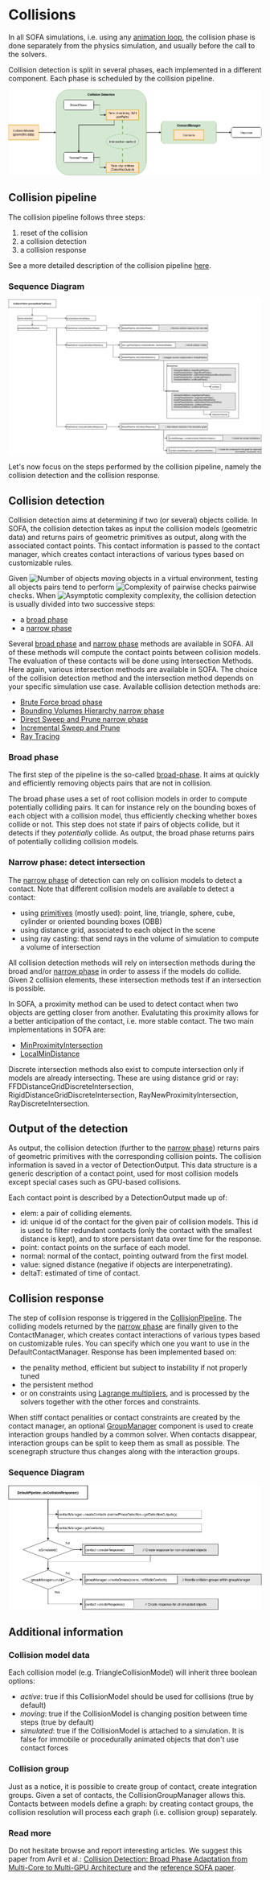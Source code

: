Collisions
==========

In all SOFA simulations, i.e. using any [animation loop](https://www.sofa-framework.org/community/doc/simulation-principles/animation-loop/), the collision phase is done separately from the physics simulation, and usually before the call to the solvers.

Collision detection is split in several phases, each implemented in a different component. Each phase is scheduled by the collision pipeline.

<a href="https://github.com/sofa-framework/doc/blob/master/images/collision/CollisionSteps.png?raw=true"><img src="https://github.com/sofa-framework/doc/blob/master/images/collision/CollisionSteps.png?raw=true" title="Steps of the collision in SOFA"/></a>

Collision pipeline
------------------

The collision pipeline follows three steps:

  1. reset of the collision
  2. a collision detection
  3. a collision response

See a more detailed description of the collision pipeline [here](https://www.sofa-framework.org/community/doc/using-sofa/components/collisions/pipelines/collisionpipeline).

### Sequence Diagram

<a href="https://github.com/sofa-framework/doc/blob/master/images/collision/CollisionVisitor.png?raw=true"><img src="https://github.com/sofa-framework/doc/blob/master/images/collision/CollisionVisitor.png?raw=true" title="Flow diagram for a CollisionVisitor"/></a>

Let's now focus on the steps performed by the collision pipeline, namely the collision detection and the collision response.

Collision detection
-------------------

Collision detection aims at determining if two (or several) objects collide.
In SOFA, the collision detection takes as input the collision models (geometric data) and returns pairs of geometric primitives as output, along with the associated contact points.
This contact information is passed to the contact manager, which creates contact interactions of various types based on customizable rules.

Given <img class="latex" src="https://latex.codecogs.com/png.latex?n" title="Number of objects" /> moving objects in a virtual environment, testing all objects pairs tend to perform <img class="latex" src="https://latex.codecogs.com/png.latex?n^2" title="Complexity of pairwise checks" /> pairwise checks.
When <img class="latex" src="https://latex.codecogs.com/png.latex?%20\mathcal{O%20}(n^2)" title="Asymptotic complexity" /> complexity, the collision detection is usually divided into two successive steps:

- a [broad phase](https://www.sofa-framework.org/community/doc/using-sofa/components/collisions/broadphases/broadphase)
- a [narrow phase](https://www.sofa-framework.org/community/doc/using-sofa/components/collisions/narrowphases/narrowphase)

Several [broad phase](https://www.sofa-framework.org/community/doc/using-sofa/components/collisions/broadphases/broadphase) and [narrow phase](https://www.sofa-framework.org/community/doc/using-sofa/components/collisions/narrowphases/narrowphase) methods are available in SOFA.
All of these methods will compute the contact points between collision models. The evaluation of these contacts will be done using Intersection Methods. Here again, various intersection methods are available in SOFA. The choice of the collision detection method and the intersection method depends on your specific simulation use case.
Available collision detection methods are:

- [Brute Force broad phase](https://www.sofa-framework.org/community/doc/using-sofa/components/collisions/broadphases/bruteforcebroadphase)
- [Bounding Volumes Hierarchy narrow phase](https://www.sofa-framework.org/community/doc/using-sofa/components/collisions/narrowphases/bvhnarrowphase)
- [Direct Sweep and Prune narrow phase](https://www.sofa-framework.org/community/doc/using-sofa/components/collisions/narrowphases/directsapnarrowphase)
- [Incremental Sweep and Prune](https://www.sofa-framework.org/community/doc/using-sofa/components/collisions/detection-sweep-and-prune)
- [Ray Tracing](https://www.sofa-framework.org/community/doc/using-sofa/components/collisions/detection-ray-tracing)


### Broad phase

The first step of the pipeline is the so-called [broad-phase](https://www.sofa-framework.org/community/doc/using-sofa/components/collisions/broadphases/broadphase). It aims at quickly and efficiently removing objects pairs that are not in collision.

The broad phase uses a set of root collision models in order to compute potentially colliding pairs. It can for instance rely on the bounding boxes of each object with a collision model, thus efficiently checking whether boxes collide or not. This step does not state if pairs of objects collide, but it detects if they *potentially* collide. As output, the broad phase returns pairs of potentially colliding collision models.


### Narrow phase: detect intersection

The [narrow phase](https://www.sofa-framework.org/community/doc/using-sofa/components/collisions/narrowphases/narrowphase) of detection can rely on collision models to detect a contact. Note that different collision models are available to detect a contact:

  - using [primitives](https://www.sofa-framework.org/community/doc/components/collisions/collisionmodels/) (mostly used): point, line, triangle, sphere, cube, cylinder or oriented bounding boxes (OBB)
  - using distance grid, associated to each object in the scene
  - using ray casting: that send rays in the volume of simulation to compute a volume of intersection


All collision detection methods will rely on intersection methods during the broad and/or [narrow phase](https://www.sofa-framework.org/community/doc/using-sofa/components/collisions/narrowphases/narrowphase) in order to assess if the models do collide. Given 2 collision elements, these intersection methods test if an intersection is possible.

In SOFA, a proximity method can be used to detect contact when two objects are getting closer from another. Evalutating this proximity allows for a better anticipation of the contact, i.e. more stable contact. The two main implementations in SOFA are:

- [MinProximityIntersection](https://www.sofa-framework.org/community/doc/components/collision/minproximityintersection/)
- [LocalMinDistance](https://www.sofa-framework.org/community/doc/components/collision/localmindistance/)


Discrete intersection methods also exist to compute intersection only if models are already intersecting. These are using distance grid or ray: FFDDistanceGridDiscreteIntersection, RigidDistanceGridDiscreteIntersection, RayNewProximityIntersection, RayDiscreteIntersection.



Output of the detection
-----------------------

As output, the collision detection (further to the [narrow phase](https://www.sofa-framework.org/community/doc/using-sofa/components/collisions/narrowphases/narrowphase)) returns pairs of geometric primitives with the corresponding collision points. The collision information is saved in a vector of DetectionOutput. This data structure is a generic description of a contact point, used for most collision models except special cases such as GPU-based collisions.

Each contact point is described by a DetectionOutput made up of:

- elem: a pair of colliding elements.
- id: unique id of the contact for the given pair of collision models. This id is used to filter redundant contacts (only the contact with the smallest distance is kept), and to store persistant data over time for the response.
- point: contact points on the surface of each model.
- normal: normal of the contact, pointing outward from the first model.
- value: signed distance (negative if objects are interpenetrating).
- deltaT: estimated of time of contact.



Collision response
------------------

The step of collision response is triggered in the [CollisionPipeline](https://www.sofa-framework.org/community/doc/using-sofa/components/collisions/pipelines/collisionpipeline).
The colliding models returned by the [narrow phase](https://www.sofa-framework.org/community/doc/using-sofa/components/collisions/narrowphases/narrowphase) are finally given to the ContactManager, which creates contact interactions of various types based on customizable rules. You can specify which one you want to use in the DefaultContactManager. Response has been implemented based on:

- the penality method, efficient but subject to instability if not properly tuned
- the persistent method
- or on constraints using [Lagrange multipliers](https://www.sofa-framework.org/community/doc/simulation-principles/constraint/lagrange-constraint/), and is processed by the solvers together with the other forces and constraints.

When stiff contact penalities or contact constraints are created by the contact manager, an optional [GroupManager](https://www.sofa-framework.org/community/doc/using-sofa/components/collisions/collisiongroupmanagers/collisiongroupmanager) component is used to create interaction groups handled by a common solver.
When contacts disappear, interaction groups can be split to keep them as small as possible.
The scenegraph structure thus changes along with the interaction groups.

### Sequence Diagram

<a href="https://github.com/sofa-framework/doc/blob/master/images/collision/CollisionContactManager.png?raw=true"><img src="https://github.com/sofa-framework/doc/blob/master/images/collision/CollisionContactManager.png?raw=true" title="Flow diagram for a CollisionContactManager"/></a>





Additional information
----------------------

### Collision model data

Each collision model (e.g. TriangleCollisionModel) will inherit three boolean options:

- _active_: true if this CollisionModel should be used for collisions (true by default)
- _moving_: true if the CollisionModel is changing position between time steps (true by default)
- _simulated_: true if the CollisionModel is attached to a simulation. It is false for immobile or procedurally animated objects that don't use contact forces

### Collision group

Just as a notice, it is possible to create group of contact, create integration groups. Given a set of contacts, the CollisionGroupManager allows this. Contacts between models define a graph: by creating contact groups, the collision resolution will process each graph (i.e. collision group) separately.


### Read more

Do not hesitate browse and report interesting articles.
We suggest this paper from Avril et al.: [Collision Detection: Broad Phase Adaptation from Multi-Core to Multi-GPU Architecture](https://hal.archives-ouvertes.fr/hal-01018759/ ) and the [reference SOFA paper](https://hal.inria.fr/hal-00681539/).
